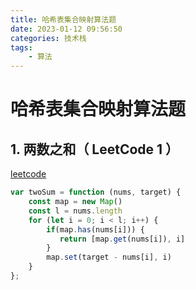 ```yaml
---
title: 哈希表集合映射算法题
date: 2023-01-12 09:56:50
categories: 技术栈
tags: 
    - 算法
---
```


# 哈希表集合映射算法题

## 1. 两数之和（ LeetCode 1 ）

[leetcode](https://leetcode.cn/problems/two-sum/description/)

```js
var twoSum = function (nums, target) {
    const map = new Map()
    const l = nums.length
    for (let i = 0; i < l; i++) {
        if(map.has(nums[i])) {
           return [map.get(nums[i]), i] 
        }
        map.set(target - nums[i], i)
    }
};
```